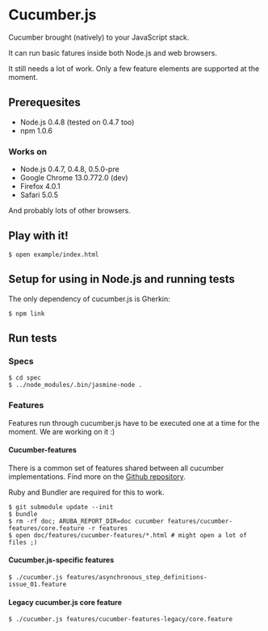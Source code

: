 # Cucumber.js

Cucumber brought (natively) to your JavaScript stack.

It can run basic fatures inside both Node.js and web browsers.

It still needs a lot of work. Only a few feature elements are supported at the moment.

## Prerequesites

* Node.js 0.4.8 (tested on 0.4.7 too)
* npm 1.0.6

### Works on

* Node.js 0.4.7, 0.4.8, 0.5.0-pre
* Google Chrome 13.0.772.0 (dev)
* Firefox 4.0.1
* Safari 5.0.5

And probably lots of other browsers.

## Play with it!

    $ open example/index.html

## Setup for using in Node.js and running tests

The only dependency of cucumber.js is Gherkin:

    $ npm link

## Run tests

### Specs

    $ cd spec
    $ ../node_modules/.bin/jasmine-node .

### Features

Features run through cucumber.js have to be executed one at a time for the moment. We are working on it :)

#### Cucumber-features

There is a common set of features shared between all cucumber implementations. Find more on the [Github repository](http://github.com/cucumber/cucumber-features).

Ruby and Bundler are required for this to work.

    $ git submodule update --init
    $ bundle
    $ rm -rf doc; ARUBA_REPORT_DIR=doc cucumber features/cucumber-features/core.feature -r features
    $ open doc/features/cucumber-features/*.html # might open a lot of files ;)

#### Cucumber.js-specific features

    $ ./cucumber.js features/asynchronous_step_definitions-issue_01.feature

#### Legacy cucumber.js core feature

    $ ./cucumber.js features/cucumber-features-legacy/core.feature
